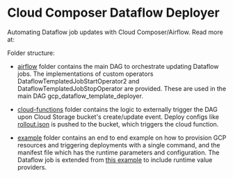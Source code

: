 # Cloud Composer Dataflow Deployer

Automating Dataflow job updates with Cloud Composer/Airflow. Read more at:

Folder structure:

- [airflow](airflow) folder contains the main DAG to orchestrate updating Dataflow jobs. The implementations of custom
  operators DataflowTemplatedJobStartOperator2 and DataflowTemplatedJobStopOperator are provided. These are used in the
  main DAG gcp_dataflow_template_deployer.

- [cloud-functions](cloud-functions) folder contains the logic to externally trigger the DAG upon Cloud Storage bucket's
  create/update event. Deploy configs like [rollout.json](example/rollout.json) is pushed to the bucket, which triggers
  the cloud function.

- [example](example) folder contains an end to end example on how to provision GCP resources and triggering deployments
  with a single command, and the manifest file which has the runtime parameters and configuration. The Dataflow job is
  extended from [this example](https://cloud.google.com/pubsub/docs/pubsub-dataflow#python) to include runtime value
  providers. 
